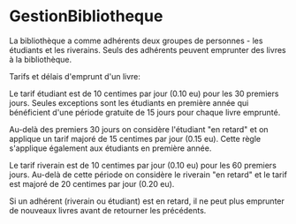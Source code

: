 # GestionBibliotheque

La bibliothèque a comme adhérents deux groupes de personnes - les étudiants et les riverains.
Seuls des adhérents peuvent emprunter des livres à la bibliothèque.

Tarifs et délais d'emprunt d'un livre:

Le tarif étudiant est de 10 centimes par jour (0.10 eu) pour les 30 premiers jours.
Seules exceptions sont les étudiants en première année qui bénéficient d'une période
gratuite de 15 jours pour chaque livre emprunté.

Au-delà des premiers 30 jours on considère l'étudiant "en retard"
et on applique un tarif majoré de 15 centimes par jour (0.15 eu).
Cette règle s'applique également aux étudiants en première année.

Le tarif riverain est de 10 centimes par jour (0.10 eu) pour les 60 premiers jours.
Au-delà de cette période on considère le riverain "en retard" et le tarif est majoré de
20 centimes par jour (0.20 eu).

Si un adhérent (riverain ou étudiant) est en retard, il ne peut plus emprunter
de nouveaux livres avant de retourner les précédents.
